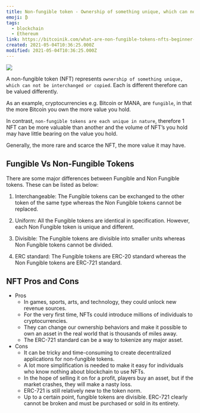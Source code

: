 ```yaml
---
title: Non-fungible token - Ownership of something unique, which can not be interchanged or copied
emoji: ₿
tags:
  - blockchain
  - Ethereum
link: https://bitcoinik.com/what-are-non-fungible-tokens-nfts-beginner-guide/
created: 2021-05-04T10:36:25.000Z
modified: 2021-05-04T10:36:25.000Z
---
```


![](https://coindoo.com/wp-content/uploads/2018/12/fungible-vs-NFT.jpg)

A non-fungible token (NFT) represents `ownership of something unique, which can not be interchanged or copied`. Each is different therefore can be valued differently.

As an example, cryptocurrencies e.g. Bitcoin or MANA, are `fungible`, in that the more Bitcoin you own the more value you hold.

In contrast, `non-fungible tokens are each unique in nature`, therefore 1 NFT can be more valuable than another and the volume of NFT’s you hold may have little bearing on the value you hold.

Generally, the more rare and scarce the NFT, the more value it may have.

## Fungible Vs Non-Fungible Tokens

There are some major differences between Fungible and Non Fungible tokens. These can be listed as below:

1. Interchangeable: The Fungible tokens can be exchanged to the other token of the same type whereas the Non Fungible tokens cannot be replaced.

2. Uniform: All the Fungible tokens are identical in specification. However, each Non Fungible token is unique and different.

3. Divisible: The Fungible tokens are divisible into smaller units whereas Non Fungible tokens cannot be divided.

4. ERC standard: The Fungible tokens are ERC-20 standard whereas the Non Fungible tokens are ERC-721 standard.

## NFT Pros and Cons

- Pros
  - In games, sports, arts, and technology, they could unlock new revenue sources.
  - For the very first time, NFTs could introduce millions of individuals to cryptocurrencies.
  - They can change our ownership behaviors and make it possible to own an asset in the real world that is thousands of miles away.
  - The ERC-721 standard can be a way to tokenize any major asset.
- Cons
  - It can be tricky and time-consuming to create decentralized applications for non-fungible tokens.
  - A lot more simplification is needed to make it easy for individuals who know nothing about blockchain to use NFTs.
  - In the hope of selling it on for a profit, players buy an asset, but if the market crashes, they will make a nasty loss.
  - ERC-721 is still relatively new to the token norm.
  - Up to a certain point, fungible tokens are divisible. ERC-721 clearly cannot be broken and must be purchased or sold in its entirety.

